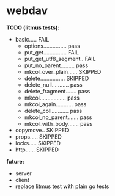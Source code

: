 # webdav

__TODO (litmus tests):__
* basic..... FAIL
	* options............... pass
	* put_get............... FAIL
	* put_get_utf8_segment.. FAIL
	* put_no_parent......... pass
	* mkcol_over_plain...... SKIPPED
	* delete................ SKIPPED
	* delete_null........... pass
	* delete_fragment....... pass
	* mkcol................. pass
	* mkcol_again........... pass
	* delete_coll........... pass
	* mkcol_no_parent....... pass
	* mkcol_with_body....... pass
* copymove.. SKIPPED
* props..... SKIPPED
* locks..... SKIPPED
* http...... SKIPPED

__future:__
* server
* client
* replace litmus test with plain go tests
